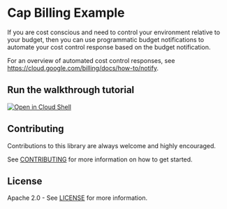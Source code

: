 # Cap Billing Example

If you are cost conscious and need to control your environment relative to your budget, then you can use programmatic budget notifications to automate your cost control response based on the budget notification.

For an overview of automated cost control responses, see https://cloud.google.com/billing/docs/how-to/notify. 

## Run the walkthrough tutorial

[![Open in Cloud Shell](http://gstatic.com/cloudssh/images/open-btn.svg)](https://console.cloud.google.com/cloudshell/editor?cloudshell_git_repo=https%3A%2F%2Fgithub.com%2Fhujessica%2Fcap-billing-example&cloudshell_tutorial=walkthroughtutorial.md)

## Contributing

Contributions to this library are always welcome and highly encouraged.

See [CONTRIBUTING](CONTRIBUTING) for more information on how to get started.

## License

Apache 2.0 - See [LICENSE](LICENSE) for more information.
